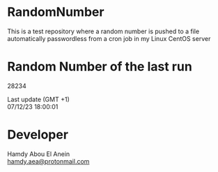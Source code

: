 # RandomNumber    
This is a test repository where a random number is pushed to a file automatically passwordless from a cron job in my Linux CentOS server    
# Random Number of the last run   
28234
      
Last update (GMT +1)    
07/12/23 18:00:01
# Developer    
Hamdy Abou El Anein   
hamdy.aea@protonmail.com

